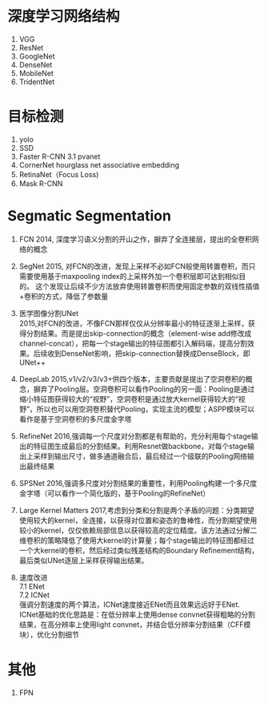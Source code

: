 # 深度学习网络结构
  1. VGG
  2. ResNet
  3. GoogleNet
  4. DenseNet
  5. MobileNet
  8. TridentNet
  
# 目标检测
1. yolo
2. SSD
3. Faster R-CNN
   3.1 pvanet
4. CornerNet
   hourglass net
   associative embedding
5. RetinaNet（Focus Loss)
6. Mask R-CNN

# Segmatic Segmentation
1. FCN 
   2014, 深度学习语义分割的开山之作，摒弃了全连接层，提出的全卷积网络的概念
2. SegNet
   2015, 对FCN的改进，发现上采样不必如FCN般使用转置卷积，而只需要使用基于maxpooling index的上采样外加一个卷积层即可达到相似目的。
   这个发现让后续不少方法放弃使用转置卷积而使用固定参数的双线性插值+卷积的方式，降低了参数量
2. 医学图像分割UNet   
   2015,对FCN的改进，不像FCN那样仅仅从分辨率最小的特征逐渐上采样，获得分割结果。而是提出skip-connection的概念（element-wise add修改成channel-concat），把每一个stage输出的特征图都引入解码端，提高分割效果。后续收到DenseNet影响，把skip-connection替换成DenseBlock，即UNet++  
   
3. DeepLab
   2015,v1/v2/v3/v3+供四个版本，主要贡献是提出了空洞卷积的概念，摒弃了Pooling层。空洞卷积可以看作Pooling的另一面：Pooling是通过缩小特征图获得较大的“视野”，空洞卷积是通过放大kernel获得较大的“视野”，所以也可以用空洞卷积替代Pooling，实现主流的模型；ASPP模块可以看作是基于空洞卷积的多尺度金字塔

4. RefineNet
   2016,强调每一个尺度对分割都是有帮助的，充分利用每个stage输出的特征图生成最后的分割结果。利用Resnet做backbone，对每个stage输出上采样到输出尺寸，做多通道融合后，最后经过一个级联的Pooling网络输出最终结果
 
5. SPSNet
   2016,强调多尺度对分割结果的重要性，利用Pooling构建一个多尺度金字塔（可以看作一个简化版的，基于Pooling的RefineNet）
   
6. Large Kernel Matters
   2017,考虑到分类和分割是两个矛盾的问题：分类期望使用较大的kernel，全连接，以获得对位置和姿态的鲁棒性，而分割期望使用较小的kernel，仅仅依赖局部信息以获得较高的定位精度。该方法通过分解二维卷积的策略降低了使用大kernel的计算量；每个stage输出的特征图都经过一个大kernel的卷积，然后经过类似残差结构的Boundary Refinement结构，最后类似UNet逐层上采样获得输出结果。
   
7. 速度改进  
   7.1 ENet   
   7.2 ICNet    
    强调分割速度的两个算法，ICNet速度接近ENet而且效果远远好于ENet.   
    ICNet基础的优化思路是：在低分辨率上使用dense convnet获得粗略的分割结果，在高分辨率上使用light convnet，并结合低分辨率分割结果（CFF模块），优化分割细节   
   
# 其他
  1. FPN
